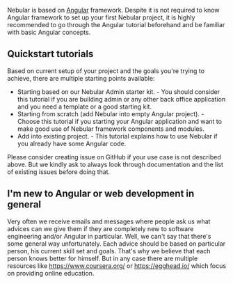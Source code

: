 Nebular is based on [Angular](https://angular.io/) framework. Despite it is not required to know Angular framework to set up your first Nebular project, it is highly recommended to go through the Angular tutorial beforehand and be familiar with basic Angular concepts.

## Quickstart tutorials

Based on current setup of your project and the goals you're trying to achieve, there are multiple starting points available:

- Starting based on our Nebular Admin starter kit. - You should consider this tutorial if you are building admin or any other back office application and you need a template or a good starting kit.
- Starting from scratch (add Nebular into empty Angular project). - Choose this tutorial if you starting your Angular application and want to make good use of Nebular framework components and modules.
- Add into existing project. - This tutorial explains how to use Nebular if you already have some Angular code.

Please consider creating issue on GitHub if your use case is not described above. But we kindly ask to always look through documentation and the list of existing issues before doing that.
  
## I'm new to Angular or web development in general

Very often we receive emails and messages where people ask us what advices can we give them if they are completely new to software engineering and/or Angular in particular. Well, we can't say that there's some general way unfortunately. Each advice should be based on particular person, his current skill set and goals. That's why we believe that each person knows better for himself. But in any case there are multiple resources like https://www.coursera.org/ or https://egghead.io/ which focus on providing online education. 
